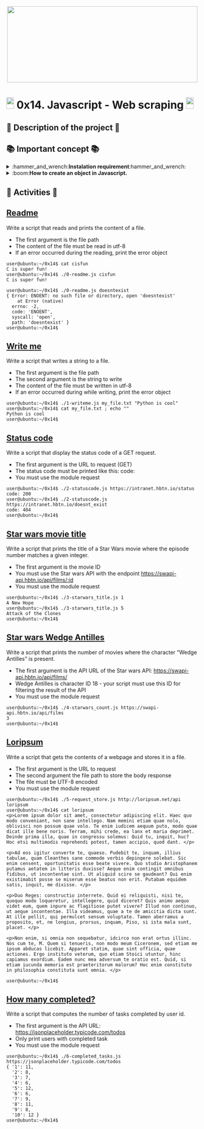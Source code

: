 <div align="center"><img src="https://user-images.githubusercontent.com/66263776/98416555-43fa9b80-204d-11eb-800a-df8e19b62655.jpg" width="500" height= "200"> </div>

# <img src="https://user-images.githubusercontent.com/66263776/98705433-b6b88f00-234b-11eb-97b7-cb193f7424f4.png" width="20" height= "30"> 0x14. Javascript - Web scraping <img src="https://user-images.githubusercontent.com/66263776/98705433-b6b88f00-234b-11eb-97b7-cb193f7424f4.png" width="20" height= "30">

## :book: Description of the project :book:

## :books: Important concept :books:
<details>
<summary>:hammer_and_wrench:<b>Instalation requirement</b>:hammer_and_wrench:</summary>
To begin with this project you need to have the follow packet:<br>
<br>

**INSTALL NODE 10**

```console
user@ubuntu$ curl -sL https://deb.nodesource.com/setup_10.x | sudo -E bash -
user@ubuntu$ sudo apt-get install -y nodejs
```

Then to identify sintaxis error en el code you need to install this:<br>
<br>

**INSTALL SEMI-STANDARD**
```console
user@ubuntu$ $ sudo npm install semistandard --global
```

Then in this project you need to do scrapping, so you need to have de library request in javascript
**Install request module and use it**

```console
user@ubuntu$ sudo npm install request --global
user@ubuntu$ export NODE_PATH=/usr/lib/node_modules
```
</details>
<details>
	<summary>:boom:<b>How to create an object in Javascript.</b></summary>
	<br/>

</details>

## :memo: Activities :memo:
 ## [Readme ]()

Write a script that reads and prints the content of a file.

* The first argument is the file path
* The content of the file must be read in utf-8
* If an error occurred during the reading, print the error object
```console
user@ubuntu:~/0x14$ cat cisfun
C is super fun!
user@ubuntu:~/0x14$ ./0-readme.js cisfun
C is super fun!

user@ubuntu:~/0x14$ ./0-readme.js doesntexist
{ Error: ENOENT: no such file or directory, open 'doesntexist'
    at Error (native)
  errno: -2,
  code: 'ENOENT',
  syscall: 'open',
  path: 'doesntexist' }
user@ubuntu:~/0x14$ 
```



## [Write me ]()

Write a script that writes a string to a file.

* The first argument is the file path
* The second argument is the string to write
* The content of the file must be written in utf-8
* If an error occurred during while writing, print the error object

```console
user@ubuntu:~/0x14$ ./1-writeme.js my_file.txt "Python is cool"
user@ubuntu:~/0x14$ cat my_file.txt ; echo ""
Python is cool
user@ubuntu:~/0x14$ 
```



## [Status code ]()

Write a script that display the status code of a GET request.

* The first argument is the URL to request (GET)
* The status code must be printed like this: code: <status code>
* You must use the module request

```console
user@ubuntu:~/0x14$ ./2-statuscode.js https://intranet.hbtn.io/status
code: 200
user@ubuntu:~/0x14$ ./2-statuscode.js https://intranet.hbtn.io/doesnt_exist
code: 404
user@ubuntu:~/0x14$ 
```



## [Star wars movie title ]()

Write a script that prints the title of a Star Wars movie where the episode number matches a given integer.

* The first argument is the movie ID
* You must use the Star wars API with the endpoint https://swapi-api.hbtn.io/api/films/:id
* You must use the module request

```console
user@ubuntu:~/0x14$ ./3-starwars_title.js 1
A New Hope
user@ubuntu:~/0x14$ ./3-starwars_title.js 5
Attack of the Clones
user@ubuntu:~/0x14$ 
```



## [Star wars Wedge Antilles ]()

Write a script that prints the number of movies where the character “Wedge Antilles” is present.

* The first argument is the API URL of the Star wars API: https://swapi-api.hbtn.io/api/films/
* Wedge Antilles is character ID 18 - your script must use this ID for filtering the result of the API
* You must use the module request

```console
user@ubuntu:~/0x14$ ./4-starwars_count.js https://swapi-api.hbtn.io/api/films
3
user@ubuntu:~/0x14$ 
```



## [Loripsum ]()

Write a script that gets the contents of a webpage and stores it in a file.

* The first argument is the URL to request
* The second argument the file path to store the body response
* The file must be UTF-8 encoded
* You must use the module request

```console
user@ubuntu:~/0x14$ ./5-request_store.js http://loripsum.net/api loripsum
user@ubuntu:~/0x14$ cat loripsum
<p>Lorem ipsum dolor sit amet, consectetur adipiscing elit. Haec quo modo conveniant, non sane intellego. Nam memini etiam quae nolo, oblivisci non possum quae volo. Te enim iudicem aequum puto, modo quae dicat ille bene noris. Terram, mihi crede, ea lanx et maria deprimet. Deinde prima illa, quae in congressu solemus: Quid tu, inquit, huc? Hoc etsi multimodis reprehendi potest, tamen accipio, quod dant. </p>

<p>Ad eos igitur converte te, quaeso. Pudebit te, inquam, illius tabulae, quam Cleanthes sane commode verbis depingere solebat. Sic enim censent, oportunitatis esse beate vivere. Quo studio Aristophanem putamus aetatem in litteris duxisse? Aeque enim contingit omnibus fidibus, ut incontentae sint. Ut aliquid scire se gaudeant? Qui enim existimabit posse se miserum esse beatus non erit. Putabam equidem satis, inquit, me dixisse. </p>

<p>Duo Reges: constructio interrete. Quid ei reliquisti, nisi te, quoquo modo loqueretur, intellegere, quid diceret? Quis animo aequo videt eum, quem inpure ac flagitiose putet vivere? Illud non continuo, ut aeque incontentae. Illa videamus, quae a te de amicitia dicta sunt. At ille pellit, qui permulcet sensum voluptate. Tamen aberramus a proposito, et, ne longius, prorsus, inquam, Piso, si ista mala sunt, placet. </p>

<p>Non enim, si omnia non sequebatur, idcirco non erat ortus illinc. Nos cum te, M. Quem si tenueris, non modo meum Ciceronem, sed etiam me ipsum abducas licebit. Apparet statim, quae sint officia, quae actiones. Ergo instituto veterum, quo etiam Stoici utuntur, hinc capiamus exordium. Eadem nunc mea adversum te oratio est. Quid, si etiam iucunda memoria est praeteritorum malorum? Hoc enim constituto in philosophia constituta sunt omnia. </p>

user@ubuntu:~/0x14$ 
```



## [How many completed? ]()

Write a script that computes the number of tasks completed by user id.

* The first argument is the API URL: https://jsonplaceholder.typicode.com/todos
* Only print users with completed task
* You must use the module request

```console
user@ubuntu:~/0x14$ ./6-completed_tasks.js https://jsonplaceholder.typicode.com/todos
{ '1': 11,
  '2': 8,
  '3': 7,
  '4': 6,
  '5': 12,
  '6': 6,
  '7': 9,
  '8': 11,
  '9': 8,
  '10': 12 }
user@ubuntu:~/0x14$

```
